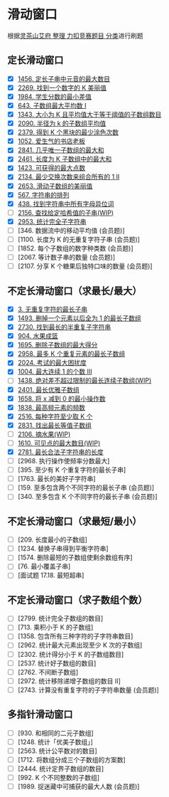 # 滑动窗口

根据[灵茶山艾府 整理 力扣竞赛题目 分类](https://huxulm.github.io/lc-rating/list/sw)进行刷题

## 定长滑动窗口

- [x] [1456. 定长子串中元音的最大数目](https://github.com/shellingfordly/algorithms/tree/master/SlidingWindow/1456_maxVowels)
- [x] [2269. 找到一个数字的 K 美丽值](https://github.com/shellingfordly/algorithms/tree/master/SlidingWindow/2269_divisorSubstrings)
- [x] [1984. 学生分数的最小差值](https://github.com/shellingfordly/algorithms/tree/master/SlidingWindow/1984_minimumDifference)
- [x] [643. 子数组最大平均数 I](https://github.com/shellingfordly/algorithms/tree/master/SlidingWindow/643_findMaxAverage)
- [x] [1343. 大小为 K 且平均值大于等于阈值的子数组数目](https://github.com/shellingfordly/algorithms/tree/master/SlidingWindow/1343_numOfSubarrays)
- [x] [2090. 半径为 k 的子数组平均值](https://github.com/shellingfordly/algorithms/tree/master/SlidingWindow/2090_getAverages)
- [x] [2379. 得到 K 个黑块的最少涂色次数](https://github.com/shellingfordly/algorithms/tree/master/SlidingWindow/2379_minimumRecolors)
- [x] [1052. 爱生气的书店老板](https://github.com/shellingfordly/algorithms/tree/master/SlidingWindow/1052_maxSatisfied)
- [x] [2841. 几乎唯一子数组的最大和](https://github.com/shellingfordly/algorithms/tree/master/SlidingWindow/2841_maxSum)
- [x] [2461. 长度为 K 子数组中的最大和](https://github.com/shellingfordly/algorithms/tree/master/SlidingWindow/2461_maximumSubarraySum)
- [x] [1423. 可获得的最大点数](https://github.com/shellingfordly/algorithms/tree/master/SlidingWindow/1423_maxScore)
- [x] [2134. 最少交换次数来组合所有的 1 II](https://github.com/shellingfordly/algorithms/tree/master/SlidingWindow/2134_minSwaps)
- [x] [2653. 滑动子数组的美丽值](https://github.com/shellingfordly/algorithms/tree/master/SlidingWindow/2653_getSubarrayBeauty)
- [x] [567. 字符串的排列](https://github.com/shellingfordly/algorithms/tree/master/SlidingWindow/567_checkInclusion)
- [x] [438. 找到字符串中所有字母异位词](https://github.com/shellingfordly/algorithms/tree/master/SlidingWindow/438_findAnagrams)
- [ ] [2156. 查找给定哈希值的子串(WIP)](https://github.com/shellingfordly/algorithms/tree/master/SlidingWindow/2156_subStrHash)
- [x] [2953. 统计完全子字符串](https://github.com/shellingfordly/algorithms/tree/master/SlidingWindow/2953_countCompleteSubstrings)
- [ ] [346. 数据流中的移动平均值 (会员题)]
- [ ] [1100. 长度为 K 的无重复字符子串 (会员题)]
- [ ] [1852. 每个子数组的数字种类数 (会员题)]
- [ ] [2067. 等计数子串的数量 (会员题)]
- [ ] [2107. 分享 K 个糖果后独特口味的数量 (会员题)]

## 不定长滑动窗口（求最长/最大）

- [x] [3. 无重复字符的最长子串](https://github.com/shellingfordly/algorithms/tree/master/SlidingWindow/3_lengthOfLongestSubstring)
- [x] [1493. 删掉一个元素以后全为 1 的最长子数组](https://github.com/shellingfordly/algorithms/tree/master/SlidingWindow/1493_longestSubarray)
- [x] [2730. 找到最长的半重复子字符串](https://github.com/shellingfordly/algorithms/tree/master/SlidingWindow/2730_longestSemiRepetitiveSubstring)
- [x] [904. 水果成篮](https://github.com/shellingfordly/algorithms/tree/master/SlidingWindow/904_totalFruit)
- [x] [1695. 删除子数组的最大得分](https://github.com/shellingfordly/algorithms/tree/master/SlidingWindow/1695_maximumUniqueSubarray)
- [x] [2958. 最多 K 个重复元素的最长子数组](https://github.com/shellingfordly/algorithms/tree/master/SlidingWindow/2958_maxSubarrayLength)
- [x] [2024. 考试的最大困扰度](https://github.com/shellingfordly/algorithms/tree/master/SlidingWindow/2024_maxConsecutiveAnswers)
- [x] [1004. 最大连续 1 的个数 III](https://github.com/shellingfordly/algorithms/tree/master/SlidingWindow/1004_longestOnes)
- [ ] [1438. 绝对差不超过限制的最长连续子数组(WIP)](https://github.com/shellingfordly/algorithms/tree/master/SlidingWindow/1438_longestSubarray)
- [x] [2401. 最长优雅子数组](https://github.com/shellingfordly/algorithms/tree/master/SlidingWindow/2401_longestNiceSubarray)
- [x] [1658. 将 x 减到 0 的最小操作数](https://github.com/shellingfordly/algorithms/tree/master/SlidingWindow/1658_minOperations)
- [x] [1838. 最高频元素的频数](https://github.com/shellingfordly/algorithms/tree/master/SlidingWindow/1838_maxFrequency)
- [x] [2516. 每种字符至少取 K 个](https://github.com/shellingfordly/algorithms/tree/master/SlidingWindow/2516_takeCharacters)
- [x] [2831. 找出最长等值子数组](https://github.com/shellingfordly/algorithms/tree/master/SlidingWindow/2831_longestEqualSubarray)
- [ ] [2106. 摘水果(WIP)](https://github.com/shellingfordly/algorithms/tree/master/SlidingWindow/2106_maxTotalFruits)
- [ ] [1610. 可见点的最大数目(WIP)](https://github.com/shellingfordly/algorithms/tree/master/SlidingWindow/1610_visiblePoints)
- [x] [2781. 最长合法子字符串的长度](https://github.com/shellingfordly/algorithms/tree/master/SlidingWindow/2781_longestValidSubstring)
- [ ] [2968. 执行操作使频率分数最大]
- [ ] [395. 至少有 K 个重复字符的最长子串]
- [ ] [1763. 最长的美好子字符串]
- [ ] [159. 至多包含两个不同字符的最长子串 (会员题)]
- [ ] [340. 至多包含 K 个不同字符的最长子串 (会员题)]

## 不定长滑动窗口（求最短/最小）

- [ ] [209. 长度最小的子数组]
- [ ] [1234. 替换子串得到平衡字符串]
- [ ] [1574. 删除最短的子数组使剩余数组有序]
- [ ] [76. 最小覆盖子串]
- [ ] [面试题 17.18. 最短超串]

## 不定长滑动窗口（求子数组个数）

- [ ] [2799. 统计完全子数组的数目]
- [ ] [713. 乘积小于 K 的子数组]
- [ ] [1358. 包含所有三种字符的子字符串数目]
- [ ] [2962. 统计最大元素出现至少 K 次的子数组]
- [ ] [2302. 统计得分小于 K 的子数组数目]
- [ ] [2537. 统计好子数组的数目]
- [ ] [2762. 不间断子数组]
- [ ] [2972. 统计移除递增子数组的数目 II]
- [ ] [2743. 计算没有重复字符的子字符串数量 (会员题)]

## 多指针滑动窗口

- [ ] [930. 和相同的二元子数组]
- [ ] [1248. 统计「优美子数组」]
- [ ] [2563. 统计公平数对的数目]
- [ ] [1712. 将数组分成三个子数组的方案数]
- [ ] [2444. 统计定界子数组的数目]
- [ ] [992. K 个不同整数的子数组]
- [ ] [1989. 捉迷藏中可捕获的最大人数 (会员题)]

